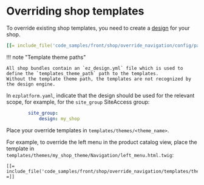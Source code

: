 # Overriding shop templates

To override existing shop templates, you need to create a [design](../design_engine.md) for your shop.

``` yaml
[[= include_file('code_samples/front/shop/override_navigation/config/packages/design.yaml') =]]
```

!!! note "Template theme paths"

    All shop bundles contain an `ez_design.yml` file which is used to define the `templates_theme_path` path to the templates.
    Without the template theme path, the templates are not recognized by the design engine.

In `ezplatform.yaml`, indicate that the design should be used for the relevant scope, for example, for the `site_group` SiteAccess group:

``` yaml
        site_group:
            design: my_shop
```

Place your override templates in `templates/themes/<theme_name>`.

For example, to override the left menu in the product catalog view, place the template in 
`templates/themes/my_shop_theme/Navigation/left_menu.html.twig`:

``` html+twig
[[= include_file('code_samples/front/shop/override_navigation/templates/themes/my_shop_theme/Navigation/left_menu.html.twig') =]]
```
